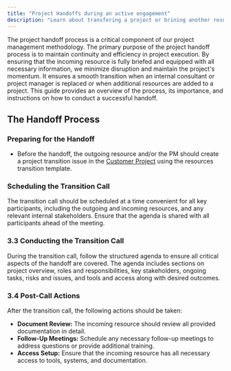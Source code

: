 ```yaml
---
title: "Project Handoffs during an active engagement"
description: "Learn about transfering a project or brining another resource unto a project during an active engagement."
---
```

The project handoff process is a critical component of our project management methodology. The primary purpose of the project handoff process is to maintain continuity and efficiency in project execution. By ensuring that the incoming resource is fully briefed and equipped with all necessary information, we minimize disruption and maintain the project's momentum. It ensures a smooth transition when an internal consultant or project manager is replaced or when additional resources are added to a project. This guide provides an overview of the process, its importance, and instructions on how to conduct a successful handoff.

## The Handoff Process

### Preparing for the Handoff

- Before the handoff, the outgoing resource and/or the PM should create a project transition issue in the [Customer Project](https://gitlab.com/gitlab-com/customer-success/professional-services-group/professional-services-delivery/gitlab-professional-services) using the resources transition template.

### Scheduling the Transition Call
The transition call should be scheduled at a time convenient for all key participants, including the outgoing and incoming resources, and any relevant internal stakeholders. Ensure that the agenda is shared with all participants ahead of the meeting.

### 3.3 Conducting the Transition Call
During the transition call, follow the structured agenda to ensure all critical aspects of the handoff are covered. The agenda includes sections on project overview, roles and responsibilities, key stakeholders, ongoing tasks, risks and issues, and tools and access along with desired outcomes. 

### 3.4 Post-Call Actions
After the transition call, the following actions should be taken:
- **Document Review:** The incoming resource should review all provided documentation in detail.
- **Follow-Up Meetings:** Schedule any necessary follow-up meetings to address questions or provide additional training.
- **Access Setup:** Ensure that the incoming resource has all necessary access to tools, systems, and documentation.